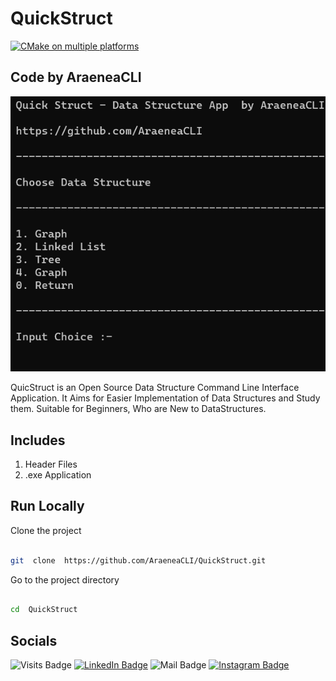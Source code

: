 # QuickStruct

[![CMake on multiple platforms](https://github.com/AraeneaCLI/QuickStruct/actions/workflows/cmake-multi-platform.yml/badge.svg)](https://github.com/AraeneaCLI/QuickStruct/actions/workflows/cmake-multi-platform.yml)

## Code by AraeneaCLI

![Screenshot of the plaform](./res/preview.png)

QuicStruct is an Open Source Data Structure Command Line Interface Application.
It Aims for Easier Implementation of Data Structures and Study them.
Suitable for Beginners, Who are New to DataStructures.

## Includes
<ol>
  <li>Header Files</li>
  <li>.exe Application</li>
</ol>

## Run Locally

 Clone the project

```bash

git  clone  https://github.com/AraeneaCLI/QuickStruct.git

```

Go to the project directory

``` bash

cd  QuickStruct

```

## Socials
![Visits Badge](https://badges.pufler.dev/visits/AraeneaCLI/AraeneaCLI)
[![LinkedIn Badge](https://img.shields.io/badge/LinkedIn-YashMankar-informational?style=flat&logo=linkedin&logoColor=#0A66C2&color=0D76A8)](https://www.linkedin.com/in/yash-mankar-23b453269)
![Mail Badge](https://img.shields.io/badge/mail-yash.mankar10122003-information?logo=gmail&color=0D76A8&logoColor=%23EA4335&label=Mail)
[![Instagram Badge](https://img.shields.io/badge/instagram-yash0.flac-information?logo=instagram&logoColor=%23E4405F&color=0D76A8&label=Instagram)](https://instagram.com/yash0.flac?igshid=YTQwZjQ0NmI0OA==)
